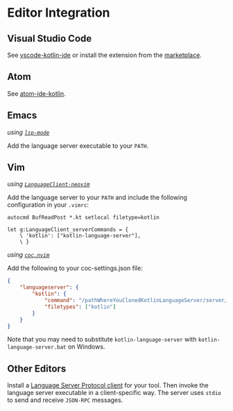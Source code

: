 # Editor Integration

## Visual Studio Code
See [vscode-kotlin-ide](https://github.com/fwcd/vscode-kotlin-ide) or install the extension from the [marketplace](https://marketplace.visualstudio.com/items?itemName=fwcd.kotlin).

## Atom
See [atom-ide-kotlin](https://github.com/fwcd/atom-ide-kotlin).

## Emacs
_using [`lsp-mode`](https://github.com/emacs-lsp/lsp-mode)_

Add the language server executable to your `PATH`.

## Vim
_using [`LanguageClient-neovim`](https://github.com/autozimu/LanguageClient-neovim)_

Add the language server to your `PATH` and include the following configuration in your `.vimrc`:

```vim
autocmd BufReadPost *.kt setlocal filetype=kotlin

let g:LanguageClient_serverCommands = {
    \ 'kotlin': ["kotlin-language-server"],
    \ }
```

_using [`coc.nvim`](https://github.com/neoclide/coc.nvim)_

Add the following to your coc-settings.json file:

```json
{
    "languageserver": {
        "kotlin": {
            "command": "/pathWhereYouClonedKotlinLanguageServer/server/build/scripts/server",
            "filetypes": ["kotlin"]
        }
    }
}
```

Note that you may need to substitute `kotlin-language-server` with `kotlin-language-server.bat` on Windows.

## Other Editors
Install a [Language Server Protocol client](https://microsoft.github.io/language-server-protocol/implementors/tools/) for your tool. Then invoke the language server executable in a client-specific way. The server uses `stdio` to send and receive `JSON-RPC` messages.
